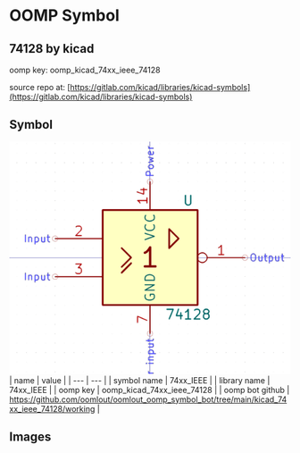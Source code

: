 # OOMP Symbol  
## 74128  by kicad  
  
oomp key: oomp_kicad_74xx_ieee_74128  
  
source repo at: [https://gitlab.com/kicad/libraries/kicad-symbols](https://gitlab.com/kicad/libraries/kicad-symbols)  
## Symbol  
  
[![working.png](working_600.png)](working.png)  
| name | value | 
| --- | --- | 
| symbol name | 74xx_IEEE | 
| library name | 74xx_IEEE | 
| oomp key | oomp_kicad_74xx_ieee_74128 | 
| oomp bot github | https://github.com/oomlout/oomlout_oomp_symbol_bot/tree/main/kicad_74xx_ieee_74128/working | 
## Images  
